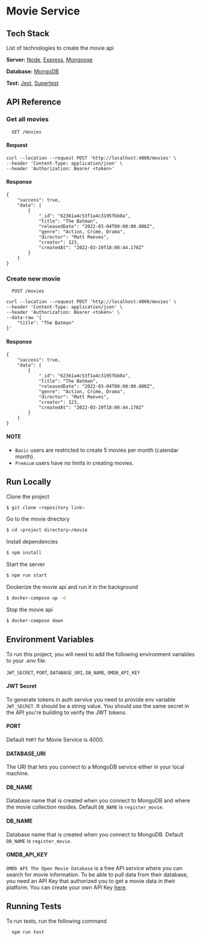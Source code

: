# Movie Service

## Tech Stack

List of technologies to create the movie api

**Server:** [Node](https://nodejs.org/en/), [Express](https://expressjs.com/), [Mongoose](https://mongoosejs.com/)

**Database:** [MongoDB](https://docs.mongodb.com/)

**Test:** [Jest](https://jestjs.io/), [Supertest](https://github.com/visionmedia/supertest)






## API Reference

### Get all movies
```http
  GET /movies
```

#### Request

    curl --location --request POST 'http://localhost:4000/movies' \
    --header 'Content-Type: application/json' \
    --header 'Authorization: Bearer <token>'

#### Response

    {
        "success": true,
        "data": [
            {
                "_id": "62361a4c53f1a4c3195fbb0a",
                "title": "The Batman",
                "releasedDate": "2022-03-04T00:00:00.000Z",
                "genre": "Action, Crime, Drama",
                "director": "Matt Reeves",
                "creator": 123,
                "createdAt": "2022-03-19T18:00:44.170Z"
            }
        ]
    }


### Create new movie

```http
  POST /movies
```
    curl --location --request POST 'http://localhost:4000/movies' \
    --header 'Content-Type: application/json' \
    --header 'Authorization: Bearer <token>' \
    --data-raw '{
        "title": "The Batman"
    }'

#### Response

    {
        "success": true,
        "data": [
            {
                "_id": "62361a4c53f1a4c3195fbb0a",
                "title": "The Batman",
                "releasedDate": "2022-03-04T00:00:00.000Z",
                "genre": "Action, Crime, Drama",
                "director": "Matt Reeves",
                "creator": 123,
                "createdAt": "2022-03-19T18:00:44.170Z"
            }
        ]
    }

#### NOTE
- `Basic` users are restricted to create 5 movies per month (calendar month). 
- `Premium` users have no limits in creating movies.

## Run Locally

Clone the project

```bash
$ git clone <repository link>
```

Go to the movie directory

```bash
$ cd <project directory>/movie
```

Install dependencies

```bash
$ npm install
```

Start the server

```bash
$ npm run start
```

Dockerize the movie api and run it in the background

```bash
$ docker-compose up -d
```

Stop the movie api

```bash
$ docker-compose down
```

## Environment Variables

To run this project, you will need to add the following environment variables to your .env file.

`JWT_SECRET`, `PORT`, `DATABASE_URI`, `DB_NAME`, `OMDB_API_KEY`

#### JWT Secret

To generate tokens in auth service you need to provide env variable
`JWT_SECRET`. It should be a string value. You should use the same secret in
the API you're building to verify the JWT tokens.

#### PORT

Default `PORT` for Movie Service is 4000.

#### DATABASE_URI

The URI that lets you connect to a MongoDB service either in your local machine.

#### DB_NAME

Database name that is created when you connect to MongoDB and where the movie collection resides. 
Default `DB_NAME` is `register_movie`. 

#### DB_NAME

Database name that is created when you connect to MongoDB. 
Default `DB_NAME` is `register_movie`. 

#### OMDB_API_KEY

`OMDb API The Open Movie Database` is a free API service where you can search for 
movie information. To be able to pull data from their database, you need an 
API Key that authorized you to get a movie data in their platform.
You can create your own API Key [here](https://omdbapi.com/apikey.aspx).

## Running Tests

To run tests, run the following command

```bash
  npm run test
```

